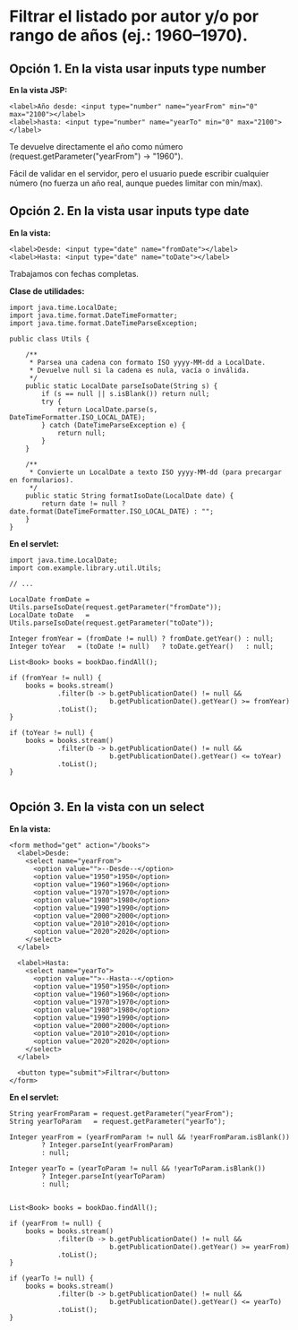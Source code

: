# Filtrar el listado por autor y/o por rango de años (ej.: 1960–1970).

## Opción 1. En la vista usar inputs type number

**En la vista JSP:**

```
<label>Año desde: <input type="number" name="yearFrom" min="0" max="2100"></label>
<label>hasta: <input type="number" name="yearTo" min="0" max="2100"></label>

```

Te devuelve directamente el año como número (request.getParameter("yearFrom") → "1960").

Fácil de validar en el servidor, pero el usuario puede escribir cualquier número (no fuerza un año real, aunque puedes limitar con min/max).

## Opción 2. En la vista usar inputs type date

**En la vista:**

```
<label>Desde: <input type="date" name="fromDate"></label>
<label>Hasta: <input type="date" name="toDate"></label>

```

Trabajamos con fechas completas.

**Clase de utilidades:**

```
import java.time.LocalDate;
import java.time.format.DateTimeFormatter;
import java.time.format.DateTimeParseException;

public class Utils {

    /**
     * Parsea una cadena con formato ISO yyyy-MM-dd a LocalDate.
     * Devuelve null si la cadena es nula, vacía o inválida.
     */
    public static LocalDate parseIsoDate(String s) {
        if (s == null || s.isBlank()) return null;
        try {
            return LocalDate.parse(s, DateTimeFormatter.ISO_LOCAL_DATE);
        } catch (DateTimeParseException e) {
            return null;
        }
    }

    /**
     * Convierte un LocalDate a texto ISO yyyy-MM-dd (para precargar en formularios).
     */
    public static String formatIsoDate(LocalDate date) {
        return date != null ? date.format(DateTimeFormatter.ISO_LOCAL_DATE) : "";
    }
}

```

**En el servlet:**

```
import java.time.LocalDate;
import com.example.library.util.Utils;

// ...

LocalDate fromDate = Utils.parseIsoDate(request.getParameter("fromDate"));
LocalDate toDate   = Utils.parseIsoDate(request.getParameter("toDate"));

Integer fromYear = (fromDate != null) ? fromDate.getYear() : null;
Integer toYear   = (toDate != null)   ? toDate.getYear()   : null;

List<Book> books = bookDao.findAll();

if (fromYear != null) {
    books = books.stream()
            .filter(b -> b.getPublicationDate() != null &&
                         b.getPublicationDate().getYear() >= fromYear)
            .toList();
}

if (toYear != null) {
    books = books.stream()
            .filter(b -> b.getPublicationDate() != null &&
                         b.getPublicationDate().getYear() <= toYear)
            .toList();
}


```

## Opción 3. En la vista con un select

**En la vista:**

```
<form method="get" action="/books">
  <label>Desde:
    <select name="yearFrom">
      <option value="">--Desde--</option>
      <option value="1950">1950</option>
      <option value="1960">1960</option>
      <option value="1970">1970</option>
      <option value="1980">1980</option>
      <option value="1990">1990</option>
      <option value="2000">2000</option>
      <option value="2010">2010</option>
      <option value="2020">2020</option>
    </select>
  </label>

  <label>Hasta:
    <select name="yearTo">
      <option value="">--Hasta--</option>
      <option value="1950">1950</option>
      <option value="1960">1960</option>
      <option value="1970">1970</option>
      <option value="1980">1980</option>
      <option value="1990">1990</option>
      <option value="2000">2000</option>
      <option value="2010">2010</option>
      <option value="2020">2020</option>
    </select>
  </label>

  <button type="submit">Filtrar</button>
</form>

```

**En el servlet:**

```
String yearFromParam = request.getParameter("yearFrom");
String yearToParam   = request.getParameter("yearTo");

Integer yearFrom = (yearFromParam != null && !yearFromParam.isBlank())
        ? Integer.parseInt(yearFromParam)
        : null;

Integer yearTo = (yearToParam != null && !yearToParam.isBlank())
        ? Integer.parseInt(yearToParam)
        : null;


List<Book> books = bookDao.findAll();

if (yearFrom != null) {
    books = books.stream()
            .filter(b -> b.getPublicationDate() != null &&
                         b.getPublicationDate().getYear() >= yearFrom)
            .toList();
}

if (yearTo != null) {
    books = books.stream()
            .filter(b -> b.getPublicationDate() != null &&
                         b.getPublicationDate().getYear() <= yearTo)
            .toList();
}

```